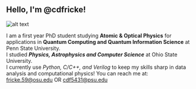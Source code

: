 ## Hello, I'm @cdfricke!

![alt text](https://github.com/cdfricke/cdfricke/download.png)

I am a first year PhD student studying __Atomic & Optical Physics__ for applications in __Quantum Computing and Quantum Information Science__ at Penn State University.\
I studied ___Physics, Astrophysics and Computer Science___ at Ohio State University. \
I currently use _Python, C/C++, and Verilog_ to keep my skills sharp in data analysis and computational physics!
You can reach me at: fricke.59@osu.edu OR cdf5431@psu.edu
